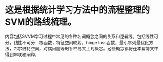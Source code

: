 # 这是根据统计学习方法中的流程整理的SVM的路线梳理。

内容包括SVVM学习过程中常见的各种名词概念之间的关系和逻辑线。包括线性可分，线性不可分，核函数，特征空间映射，hinge loss函数，最小序列最优化方法，希尔伯特空间，对偶问题等的各种高大上的概念。这些概念都将在本篇博文中得到串联和阐释。

